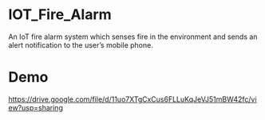 # IOT_Fire_Alarm
  An IoT fire alarm system which senses fire in the environment and sends an alert notification to the user’s mobile phone.
# Demo
https://drive.google.com/file/d/11uo7XTgCxCus6FLLuKqJeVJ51mBW42fc/view?usp=sharing
